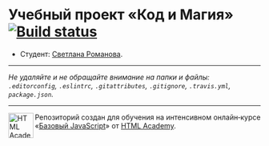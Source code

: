 # Учебный проект «Код и Магия» [![Build status][travis-image]][travis-url]

* Студент: [Светлана Романова](https://up.htmlacademy.ru/javascript/11/user/451857).

---

_Не удаляйте и не обращайте внимание на папки и файлы:_<br>
_`.editorconfig`, `.eslintrc`, `.gitattributes`, `.gitignore`, `.travis.yml`, `package.json`._

---

<a href="https://htmlacademy.ru/intensive/javascript"><img align="left" width="50" height="50" title="HTML Academy" src="https://up.htmlacademy.ru/static/img/intensive/javascript/logo-for-github.svg"></a>

Репозиторий создан для обучения на интенсивном онлайн‑курсе «[Базовый JavaScript](https://htmlacademy.ru/intensive/javascript)» от [HTML Academy](https://htmlacademy.ru).

[travis-image]: https://travis-ci.org/htmlacademy-javascript/451857-code-and-magick.svg?branch=master
[travis-url]: https://travis-ci.org/htmlacademy-javascript/451857-code-and-magick
